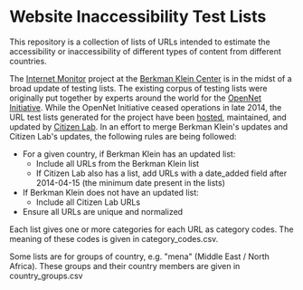 Website Inaccessibility Test Lists
==================================

This repository is a collection of lists of URLs intended to estimate the accessibility or inaccessibility of different types of content from different countries.

The [Internet Monitor](https://cyber.harvard.edu/research/internetmonitor) project at the [Berkman Klein Center](https://cyber.harvard.edu/) is in the midst of a broad update of testing lists. The existing corpus of testing lists were originally put together by experts around the world for the [OpenNet Initiative](https://opennet.net/). While the OpenNet Initiative ceased operations in late 2014, the URL test lists generated for the project have been [hosted](https://github.com/citizenlab/test-lists), maintained, and updated by [Citizen Lab](http://citizenlab.org/). In an effort to merge Berkman Klein's updates and Citizen Lab's updates, the following rules are being followed:
* For a given country, if Berkman Klein has an updated list:
  * Include all URLs from the Berkman Klein list
  * If Citizen Lab also has a list, add URLs with a date_added field after 2014-04-15 (the minimum date present in the lists)
* If Berkman Klein does not have an updated list:
  * Include all Citizen Lab URLs
* Ensure all URLs are unique and normalized

Each list gives one or more categories for each URL as category codes. The meaning of these codes is given in category_codes.csv.

Some lists are for groups of country, e.g. "mena" (Middle East / North Africa). These groups and their country members are given in country_groups.csv
